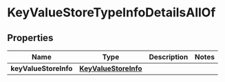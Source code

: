 

# KeyValueStoreTypeInfoDetailsAllOf


## Properties

| Name | Type | Description | Notes |
|------------ | ------------- | ------------- | -------------|
|**keyValueStoreInfo** | [**KeyValueStoreInfo**](KeyValueStoreInfo.md) |  |  |



